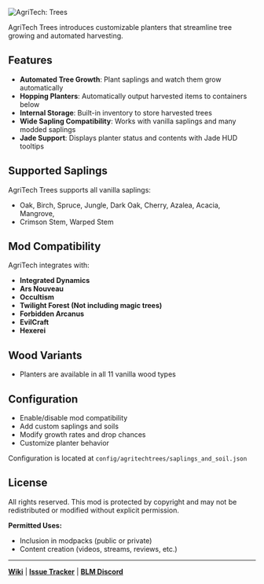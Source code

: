 ![AgriTech: Trees](https://deonjonker.com/blm/agritech_trees/agritech_trees_banner.png)

AgriTech Trees introduces customizable planters that streamline tree growing and automated harvesting.

## Features

- **Automated Tree Growth**: Plant saplings and watch them grow automatically
- **Hopping Planters**: Automatically output harvested items to containers below
- **Internal Storage**: Built-in inventory to store harvested trees
- **Wide Sapling Compatibility**: Works with vanilla saplings and many modded saplings
- **Jade Support**: Displays planter status and contents with Jade HUD tooltips

## Supported Saplings

AgriTech Trees supports all vanilla saplings:
- Oak, Birch, Spruce, Jungle, Dark Oak, Cherry, Azalea, Acacia, Mangrove, 
- Crimson Stem, Warped Stem

## Mod Compatibility

AgriTech integrates with:
- **Integrated Dynamics**
- **Ars Nouveau**
- **Occultism**
- **Twilight Forest (Not including magic trees)**
- **Forbidden Arcanus**
- **EvilCraft**
- **Hexerei**

## Wood Variants
- Planters are available in all 11 vanilla wood types

## Configuration

- Enable/disable mod compatibility
- Add custom saplings and soils
- Modify growth rates and drop chances
- Customize planter behavior

Configuration is located at `config/agritechtrees/saplings_and_soil.json`

## License

All rights reserved. This mod is protected by copyright and may not be redistributed or modified without explicit permission.

**Permitted Uses:**

-   Inclusion in modpacks (public or private)
-   Content creation (videos, streams, reviews, etc.)

----------

[**Wiki**](https://github.com/blocklogicmodding/AgriTechTrees/wiki) | [**Issue Tracker**](https://github.com/blocklogicmodding/AgriTechTrees/issues) | [**BLM Discord**](https://discord.gg/YtdA3AMqsXe)